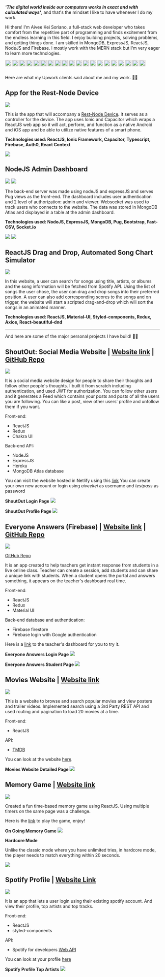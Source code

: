 ***'The digital world inside our computers works in exact and with calculated ways'***, and that's the mindset I like to have whenever I do my work.

Hi there! I'm Aivee Kei Soriano, a full-stack web developer who takes comfort from the repetitive part of programming and finds excitement from the endless learning in this field. I enjoy building projects, solving problems, and getting things done. I am skilled in MongoDB, ExpressJS, ReactJS, NodeJS and Firebase. I mostly work with the MERN stack but I'm very eager to learn more technologies.

<img align="left" width="20px" alt="javascript" src="https://raw.githubusercontent.com/github/explore/80688e429a7d4ef2fca1e82350fe8e3517d3494d/topics/javascript/javascript.png"/>
<img align="left" width="20px" alt="typescript" src="https://raw.githubusercontent.com/github/explore/80688e429a7d4ef2fca1e82350fe8e3517d3494d/topics/typescript/typescript.png"/>
<img align="left" width="20px" alt="html" src="https://raw.githubusercontent.com/github/explore/80688e429a7d4ef2fca1e82350fe8e3517d3494d/topics/html/html.png"/>
<img align="left" width="20px" alt="css" src="https://raw.githubusercontent.com/github/explore/80688e429a7d4ef2fca1e82350fe8e3517d3494d/topics/css/css.png"/>
<img align="left" width="20px" alt="scss" src="https://raw.githubusercontent.com/github/explore/80688e429a7d4ef2fca1e82350fe8e3517d3494d/topics/sass/sass.png"/>
<img align="left" width="20px" alt="pug" src="https://raw.githubusercontent.com/github/explore/5251491d97b6e3e2f3aae129b6977d2643c5e355/topics/pug/pug.png"/>
<img align="left" width="20px" alt="react" src="https://raw.githubusercontent.com/github/explore/80688e429a7d4ef2fca1e82350fe8e3517d3494d/topics/react-native/react-native.png"/>
<img align="left" width="20px" alt="react-native" src="https://www.paceit.co.uk/wp-content/uploads/2021/07/react-native-development-company.png"/>
<img align="left" width="20px" alt="electron" src="https://raw.githubusercontent.com/github/explore/80688e429a7d4ef2fca1e82350fe8e3517d3494d/topics/electron/electron.png"/>
<img align="left" width="20px" alt="ionic" src="https://cdn-images-1.medium.com/max/1000/1*ZU1eWct801yP-QpUJOaI6Q.png"/>
<img align="left" width="20px" alt="redux" src="https://raw.githubusercontent.com/github/explore/80688e429a7d4ef2fca1e82350fe8e3517d3494d/topics/redux/redux.png"/>
<img align="left" width="20px" alt="bootstrap" src="https://raw.githubusercontent.com/github/explore/80688e429a7d4ef2fca1e82350fe8e3517d3494d/topics/bootstrap/bootstrap.png"/>
<img align="left" width="20px" alt="material-ui" src="https://v4.material-ui.com/static/logo.png"/>
<img align="left" width="20px" alt="chakra-ui" src="https://avatars.githubusercontent.com/u/54212428?s=280&v=4"/>
<img align="left" width="20px" alt="nodejs" src="https://raw.githubusercontent.com/github/explore/80688e429a7d4ef2fca1e82350fe8e3517d3494d/topics/nodejs/nodejs.png"/>
<img align="left" width="20px" alt="express" src="https://raw.githubusercontent.com/github/explore/80688e429a7d4ef2fca1e82350fe8e3517d3494d/topics/express/express.png"/>
<img align="left" width="20px" alt="koa" src="https://raw.githubusercontent.com/github/explore/087f23463641d25ee971402fa26e3dfb2855edb9/topics/koa/koa.png"/>
<img align="left" width="20px" alt="mongodb" src="https://raw.githubusercontent.com/github/explore/80688e429a7d4ef2fca1e82350fe8e3517d3494d/topics/mongodb/mongodb.png"/>
<img align="left" width="20px" alt="postgres" src="https://raw.githubusercontent.com/github/explore/80688e429a7d4ef2fca1e82350fe8e3517d3494d/topics/postgresql/postgresql.png"/>
<img align="left" width="20px" alt="firebase" src="https://raw.githubusercontent.com/github/explore/80688e429a7d4ef2fca1e82350fe8e3517d3494d/topics/firebase/firebase.png"/>

<br/><br/>

Here are what my Upwork clients said about me and my work. 🤗🤗

## App for the Rest-Node Device

![](./images/restnode_feedback2.png)

This is the app that will accompany a [Rest-Node Device](https://www.restnode.org/). It serves as a controller for the device. The app uses Ionic and Capacitor which wraps a ReactJS web app so it will act, perform, and function as a native Android and iOS app and be able to utilize native features of a smart phone.

**Technologies used: ReactJS, Ionic Framework, Capacitor, Typescript, Firebase, Auth0, React Context**

![](./images/rest_node.png)

## NodeJS Admin Dashboard

![](./images/extraconnect_feedback_1.png)
![](./images/extraconnect_feedback_2.png)

The back-end server was made using nodeJS and expressJS and serves Pug views as the front-end. The dashboard includes user authentication and 2 level of authorization: admin and viewer. Websocket was used to track users who connects to the website. The data was stored in MongoDB Atlas and displayed in a table at the admin dashboard.

**Technologies used: NodeJS, ExpressJS, MongoDB, Pug, Bootstrap, Fast-CSV, Socket.io**

![](./images/extraconnect_sessions.png)
![](./images/extraconnect_settings.png)

## ReactJS Drag and Drop, Automated Song Chart Simulator

![](./images/songtier_feedback.png)

In this website, a user can search for songs using title, artists, or albums and the song information will be fetched from Spotify API. Using the list of songs the user chose, the user can drag and drop songs into their preferred position. A user can also add corresponding scores to the songs and on trigger, the website will start a scripted drag-and-drop which will sort the songs in an animated manner.

**Technologies used: ReactJS, Material-UI, Styled-components, Redux, Axios, React-beautiful-dnd**

<hr></hr>
And here are some of the major personal projects I have build! 🚀🚀

## ShoutOut: Social Media Website | [Website link](https://inspiring-noether-356180.netlify.app/feed) | [GitHub Repo](https://github.com/aiveeKeiSoriano/social-media)

![](./images/shoutout_feed.png)

It is a social media website design for people to share their thoughts and follow other people's thoughts. I built it from scratch including authentication, and used JWT for authorization. You can follow other users and it generates a Feed which contains your posts and posts of all the users you are following. You can like a post, view other users’ profile and unfollow them if you want.

Front-end:
- ReactJS
- Redux
- Chakra UI

Back-end API:
- NodeJS 
- ExpressJS 
- Heroku
- MongoDB Atlas database

You can visit the website hosted in Netlify using this [link](https://inspiring-noether-356180.netlify.app/feed)
You can create your own new account or login using *aiveekei* as username and *testpass* as password

**ShoutOut Login Page**
![](./images/shoutout_login.png)

**ShoutOut Profile Page**
![](./images/shoutout_profile.png)

## Everyone Answers (Firebase) | [Website link](https://hopeful-goldberg-d6cc5b.netlify.app/) | [GitHub Repo](https://github.com/aiveeKeiSoriano/everyone-answers/tree/features)

![](./images/answers_dashboard.png)

[GitHub Repo](https://github.com/aiveeKeiSoriano/everyone-answers)

It is an app created to help teachers get instant response from students in a live online class.
Teacher can create a session, add students and can share a unique link with students.
When a student opens the portal and answers something, it appears on the teacher's dashboard real time.

Front-end:
- ReactJS
- Redux
- Material UI

Back-end database and authentication:
- Firebase firestore
- Firebase login with Google authentication


Here is a [link](https://hopeful-goldberg-d6cc5b.netlify.app/) to the teacher's dashboard for you to try it.

**Everyone Answers Login Page**
![](./images/answers_login.png)

**Everyone Answers Student Page**
![](./images/answers_student.png)

## Movies Website | [Website link](https://blissful-mcclintock-111199.netlify.app)

![](./images/movies_list.png)

This is a website to browse and search popular movies and view posters and trailer videos.
Implemented search using a 3rd Party REST API and used routing and pagination to load 20 movies at a time.

Front-end:
- ReactJS

API:
- [TMDB](https://developers.themoviedb.org/3/getting-started/introduction)

You can look at the website [here](https://blissful-mcclintock-111199.netlify.app).

**Movies Website Detailed Page**
![](./images/movies_movie.png)

## Memory Game | [Website link](https://kind-ramanujan-6e88de.netlify.app/)

![](./images/memory_clicked.png)

Created a fun time-based memory game using ReactJS.
Using multiple timers on the same page was a challenge.

Here is the [link](https://kind-ramanujan-6e88de.netlify.app/) to play the game, enjoy!

**On Going Memory Game**
![](./images/memory_finish.png)

**Hardcore Mode**

Unlike the classic mode where you have unlimited tries, in hardcore mode, the player needs to match everything within 20 seconds.

![](./images/memory_hardcore.png)

## Spotify Profile | [Website Link](https://quizzical-poitras-057011.netlify.app/)

![](./images/spotify_home.png)

It is an app that lets a user login using their existing spotify account. And view their profile, top artists and top tracks.

Front-end:
- ReactJS
- styled-components

API:
- Spotify for developers [Web API](https://developer.spotify.com/documentation/web-api/)


You can look at your profile [here](https://quizzical-poitras-057011.netlify.app/)

**Spotify Profile Top Artists**
![](./images/spotify_artists.png)

